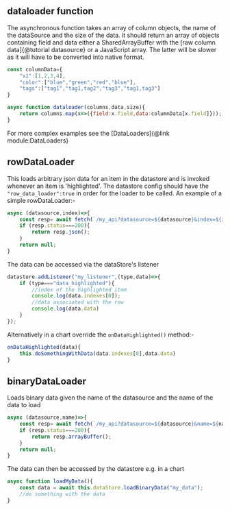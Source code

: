## dataloader function

The asynchronous function takes an array of column objects, the name of the dataSource and the size of the data. it should return an array of objects containing field and data either a SharedArrayBuffer with the  [raw column data]{@tutorial datasource} or a JavaScript array. The latter will be slower as it will have to be converted into native format.
```js
const columnData={
    "x1":[1,2,3,4],
    "color":["blue","green","red","blue"],
    "tags":["tag1","tag1,tag2","tag3","tag1,tag3"]
}

async function dataloader(columns,data,size){
    return columns.map(x=>({field:x.field,data:columnData[x.field]}));
}
```

For more complex examples see the [DataLoaders]{@link module:DataLoaders}


## rowDataLoader
This loads arbitrary json data for an item in the datastore and is invoked whenever an item is 'highlighted'. The datastore config should have the `"row_data_loader":true` in order for the loader to be called. An example of a simple rowDataLoader:-
```javascript
async (datasource,index)=>{
    const resp= await fetch(`/my_api?datasource=${datasource}&index=${index}`);
    if (resp.status===200){
        return resp.json();
    }
    return null;
}
```

The data can be accessed via the dataStore's listener 

```javascript
datastore.addListener("my_listener",(type,data)=>{
    if (type==="data_highlighted"){
        //index of the highlighted item
        console.log(data.indexes[0]);
        //data associated with the row
        console.log(data.data)
    }
});
```
Alternatively in a chart override  the `onDataHighlighted()` method:-
```javascript
onDataHighlighted(data){
    this.doSomethingWithData(data.indexes[0],data.data)       
}
```

## binaryDataLoader
Loads binary data given the name of the datasource and the name of the data to load

```javascript
async (datasource,name)=>{
    const resp= await fetch(`/my_api?datasource=${datasource}&name=${name}`);
    if (resp.status===200){
        return resp.arrayBuffer();
    }
    return null;
}
```

The data can then be accessed by the datastore e.g. in a chart
```javascript
async function loadMyData(){
    const data = await this.dataStore.loadBinaryData("my_data");
    //do something with the data
}
```



